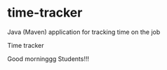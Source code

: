 # time-tracker
Java (Maven) application for tracking time on the job

Time tracker

Good morninggg Students!!!
